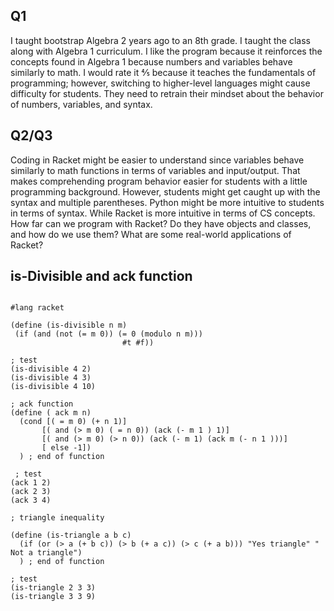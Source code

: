 ## Q1
I taught bootstrap Algebra 2 years ago to an 8th grade. I taught the class along with Algebra 1 curriculum. I like the program because it reinforces the concepts found in Algebra 1 because numbers and variables behave similarly to math. I would rate it ⅘ because it teaches the fundamentals of programming; however, switching to higher-level languages might cause difficulty for students. They need to retrain their mindset about the behavior of numbers, variables, and syntax. 


## Q2/Q3
Coding in Racket might be easier to understand since variables behave similarly to math functions in terms of variables and input/output. That makes comprehending program behavior easier for students with a little programming background.
 However, students might get caught up with the syntax and multiple parentheses.
 Python might be more intuitive to students in terms of syntax. While Racket is more intuitive in terms of CS concepts. How far can we program with Racket? Do they have objects and classes, and how do we use them? What are some real-world applications of Racket?

## is-Divisible and ack function
```

#lang racket

(define (is-divisible n m)
 (if (and (not (= m 0)) (= 0 (modulo n m)))
                         #t #f))
 
; test
(is-divisible 4 2)
(is-divisible 4 3)
(is-divisible 4 10)

; ack function
(define ( ack m n)
  (cond [( = m 0) (+ n 1)]
       [( and (> m 0) ( = n 0)) (ack (- m 1 ) 1)]
       [( and (> m 0) (> n 0)) (ack (- m 1) (ack m (- n 1 )))]
       [ else -1])
  ) ; end of function

 ; test
(ack 1 2)
(ack 2 3)
(ack 3 4)

; triangle inequality

(define (is-triangle a b c)
  (if (or (> a (+ b c)) (> b (+ a c)) (> c (+ a b))) "Yes triangle" " Not a triangle")
  ) ; end of function

; test
(is-triangle 2 3 3)
(is-triangle 3 3 9)

```


